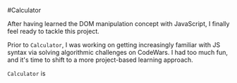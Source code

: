 #Calculator

After having learned the DOM manipulation concept with JavaScript, I finally feel ready to tackle this project. 

Prior to ```Calculator```, I was working on getting increasingly familiar with JS syntax via solving algorithmic challenges on CodeWars. I had too much fun, and it's time to shift to a more project-based learning approach. 

```Calculator``` is 

